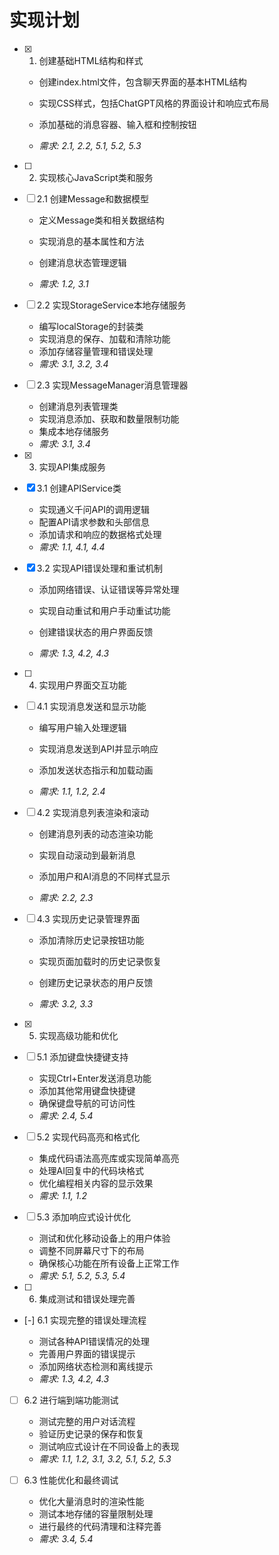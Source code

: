 # 实现计划

- [x] 1. 创建基础HTML结构和样式



  - 创建index.html文件，包含聊天界面的基本HTML结构
  - 实现CSS样式，包括ChatGPT风格的界面设计和响应式布局
  - 添加基础的消息容器、输入框和控制按钮


  - _需求: 2.1, 2.2, 5.1, 5.2, 5.3_



- [ ] 2. 实现核心JavaScript类和服务
- [ ] 2.1 创建Message和数据模型
  - 定义Message类和相关数据结构


  - 实现消息的基本属性和方法
  - 创建消息状态管理逻辑
  - _需求: 1.2, 3.1_



- [ ] 2.2 实现StorageService本地存储服务
  - 编写localStorage的封装类
  - 实现消息的保存、加载和清除功能
  - 添加存储容量管理和错误处理
  - _需求: 3.1, 3.2, 3.4_

- [ ] 2.3 实现MessageManager消息管理器
  - 创建消息列表管理类
  - 实现消息添加、获取和数量限制功能
  - 集成本地存储服务
  - _需求: 3.1, 3.4_

- [x] 3. 实现API集成服务


- [x] 3.1 创建APIService类


  - 实现通义千问API的调用逻辑
  - 配置API请求参数和头部信息
  - 添加请求和响应的数据格式处理
  - _需求: 1.1, 4.1, 4.4_

- [x] 3.2 实现API错误处理和重试机制


  - 添加网络错误、认证错误等异常处理
  - 实现自动重试和用户手动重试功能
  - 创建错误状态的用户界面反馈


  - _需求: 1.3, 4.2, 4.3_



- [ ] 4. 实现用户界面交互功能
- [ ] 4.1 实现消息发送和显示功能
  - 编写用户输入处理逻辑


  - 实现消息发送到API并显示响应
  - 添加发送状态指示和加载动画
  - _需求: 1.1, 1.2, 2.4_



- [ ] 4.2 实现消息列表渲染和滚动
  - 创建消息列表的动态渲染功能

  - 实现自动滚动到最新消息



  - 添加用户和AI消息的不同样式显示
  - _需求: 2.2, 2.3_



- [ ] 4.3 实现历史记录管理界面
  - 添加清除历史记录按钮功能
  - 实现页面加载时的历史记录恢复
  - 创建历史记录状态的用户反馈


  - _需求: 3.2, 3.3_

- [x] 5. 实现高级功能和优化

- [ ] 5.1 添加键盘快捷键支持
  - 实现Ctrl+Enter发送消息功能
  - 添加其他常用键盘快捷键
  - 确保键盘导航的可访问性
  - _需求: 2.4, 5.4_

- [ ] 5.2 实现代码高亮和格式化
  - 集成代码语法高亮库或实现简单高亮
  - 处理AI回复中的代码块格式
  - 优化编程相关内容的显示效果
  - _需求: 1.1, 1.2_

- [ ] 5.3 添加响应式设计优化
  - 测试和优化移动设备上的用户体验
  - 调整不同屏幕尺寸下的布局
  - 确保核心功能在所有设备上正常工作
  - _需求: 5.1, 5.2, 5.3, 5.4_

- [ ] 6. 集成测试和错误处理完善
- [-] 6.1 实现完整的错误处理流程

  - 测试各种API错误情况的处理
  - 完善用户界面的错误提示
  - 添加网络状态检测和离线提示
  - _需求: 1.3, 4.2, 4.3_

- [ ] 6.2 进行端到端功能测试
  - 测试完整的用户对话流程
  - 验证历史记录的保存和恢复
  - 测试响应式设计在不同设备上的表现
  - _需求: 1.1, 1.2, 3.1, 3.2, 5.1, 5.2, 5.3_

- [ ] 6.3 性能优化和最终调试
  - 优化大量消息时的渲染性能
  - 测试本地存储的容量限制处理
  - 进行最终的代码清理和注释完善
  - _需求: 3.4, 5.4_